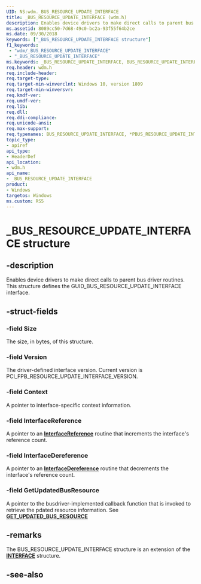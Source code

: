 ```yaml
---
UID: NS:wdm._BUS_RESOURCE_UPDATE_INTERFACE
title: _BUS_RESOURCE_UPDATE_INTERFACE (wdm.h)
description: Enables device drivers to make direct calls to parent bus driver routines. This structure defines the GUID_BUS_RESOURCE_UPDATE_INTERFACE interface.
ms.assetid: 8089cc50-7d68-49c0-bc2a-93f55f64b2ce
ms.date: 09/30/2018
keywords: ["_BUS_RESOURCE_UPDATE_INTERFACE structure"]
f1_keywords:
 - "wdm/_BUS_RESOURCE_UPDATE_INTERFACE"
 - "_BUS_RESOURCE_UPDATE_INTERFACE"
ms.keywords: _BUS_RESOURCE_UPDATE_INTERFACE, BUS_RESOURCE_UPDATE_INTERFACE, *PBUS_RESOURCE_UPDATE_INTERFACE, 
req.header: wdm.h
req.include-header:
req.target-type:
req.target-min-winverclnt: Windows 10, version 1809
req.target-min-winversvr:
req.kmdf-ver:
req.umdf-ver:
req.lib:
req.dll:
req.ddi-compliance:
req.unicode-ansi:
req.max-support:
req.typenames: BUS_RESOURCE_UPDATE_INTERFACE, *PBUS_RESOURCE_UPDATE_INTERFACE
topic_type: 
- apiref
api_type: 
- HeaderDef
api_location: 
- wdm.h
api_name: 
- _BUS_RESOURCE_UPDATE_INTERFACE
product:
- Windows
targetos: Windows
ms.custom: RS5
---
```


# _BUS_RESOURCE_UPDATE_INTERFACE structure

## -description
Enables device drivers to make direct calls to parent bus driver routines. This structure defines the GUID_BUS_RESOURCE_UPDATE_INTERFACE interface.

## -struct-fields

### -field Size
The size, in bytes, of this structure.
 
### -field Version
The driver-defined interface version. Current version is PCI_FPB_RESOURCE_UPDATE_INTERFACE_VERSION.
 
### -field Context
A pointer to interface-specific context information.
 
### -field InterfaceReference
A pointer to an [**InterfaceReference**](nc-wdm-pinterface_reference.md) routine that increments the interface's reference count.

### -field InterfaceDereference
A pointer to an [**InterfaceDereference**](nc-wdm-pinterface_dereference.md) routine that decrements the interface's reference count.
 
### -field GetUpdatedBusResource
A pointer to the busdriver-implemented callback function that is invoked to retrieve the pdated resource information. See [**GET_UPDATED_BUS_RESOURCE**](nc-wdm-get_updated_bus_resource.md)

## -remarks
The BUS_RESOURCE_UPDATE_INTERFACE structure is an extension of the [**INTERFACE**](ns-wdm-_interface.md) structure.

## -see-also
